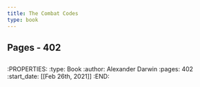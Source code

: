 ```yaml
---
title: The Combat Codes
type: book
---
```

## Pages -  402
##
:PROPERTIES:
:type: Book
:author: Alexander Darwin
:pages: 402
:start_date: [[Feb 26th, 2021]]
:END:
##
